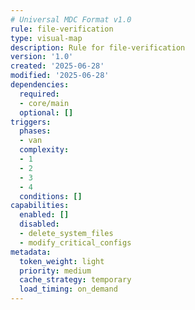 ```yaml
---
# Universal MDC Format v1.0
rule: file-verification
type: visual-map
description: Rule for file-verification
version: '1.0'
created: '2025-06-28'
modified: '2025-06-28'
dependencies:
  required:
  - core/main
  optional: []
triggers:
  phases:
  - van
  complexity:
  - 1
  - 2
  - 3
  - 4
  conditions: []
capabilities:
  enabled: []
  disabled:
  - delete_system_files
  - modify_critical_configs
metadata:
  token_weight: light
  priority: medium
  cache_strategy: temporary
  load_timing: on_demand
---
```


 